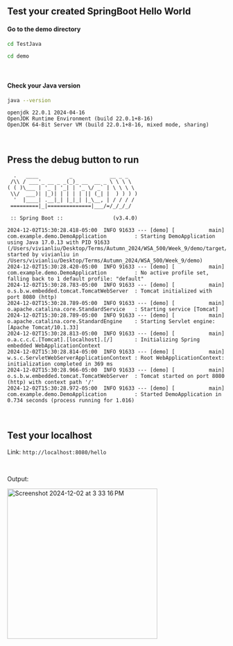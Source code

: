 ## Test your created SpringBoot Hello World

#### Go to the demo directory
```bash
cd TestJava
```
```bash
cd demo
```

<br/>

#### Check your Java version
```bash
java --version
```
```
openjdk 22.0.1 2024-04-16
OpenJDK Runtime Environment (build 22.0.1+8-16)
OpenJDK 64-Bit Server VM (build 22.0.1+8-16, mixed mode, sharing)
```

<br />

## Press the debug button to run
```
  .   ____          _            __ _ _
 /\\ / ___'_ __ _ _(_)_ __  __ _ \ \ \ \
( ( )\___ | '_ | '_| | '_ \/ _` | \ \ \ \
 \\/  ___)| |_)| | | | | || (_| |  ) ) ) )
  '  |____| .__|_| |_|_| |_\__, | / / / /
 =========|_|==============|___/=/_/_/_/

 :: Spring Boot ::                (v3.4.0)

2024-12-02T15:30:28.418-05:00  INFO 91633 --- [demo] [           main] com.example.demo.DemoApplication         : Starting DemoApplication using Java 17.0.13 with PID 91633 (/Users/vivianliu/Desktop/Terms/Autumn_2024/WSA_500/Week_9/demo/target/classes started by vivianliu in /Users/vivianliu/Desktop/Terms/Autumn_2024/WSA_500/Week_9/demo)
2024-12-02T15:30:28.420-05:00  INFO 91633 --- [demo] [           main] com.example.demo.DemoApplication         : No active profile set, falling back to 1 default profile: "default"
2024-12-02T15:30:28.783-05:00  INFO 91633 --- [demo] [           main] o.s.b.w.embedded.tomcat.TomcatWebServer  : Tomcat initialized with port 8080 (http)
2024-12-02T15:30:28.789-05:00  INFO 91633 --- [demo] [           main] o.apache.catalina.core.StandardService   : Starting service [Tomcat]
2024-12-02T15:30:28.789-05:00  INFO 91633 --- [demo] [           main] o.apache.catalina.core.StandardEngine    : Starting Servlet engine: [Apache Tomcat/10.1.33]
2024-12-02T15:30:28.813-05:00  INFO 91633 --- [demo] [           main] o.a.c.c.C.[Tomcat].[localhost].[/]       : Initializing Spring embedded WebApplicationContext
2024-12-02T15:30:28.814-05:00  INFO 91633 --- [demo] [           main] w.s.c.ServletWebServerApplicationContext : Root WebApplicationContext: initialization completed in 369 ms
2024-12-02T15:30:28.966-05:00  INFO 91633 --- [demo] [           main] o.s.b.w.embedded.tomcat.TomcatWebServer  : Tomcat started on port 8080 (http) with context path '/'
2024-12-02T15:30:28.972-05:00  INFO 91633 --- [demo] [           main] com.example.demo.DemoApplication         : Started DemoApplication in 0.734 seconds (process running for 1.016)
```

<br />

## Test your localhost
Link: ```http://localhost:8080/hello```

<br />

Output:

<img width="346" alt="Screenshot 2024-12-02 at 3 33 16 PM" src="https://github.com/user-attachments/assets/8458a0cf-c53f-4efd-b27b-f4811724822a">
